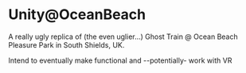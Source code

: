 # Unity@OceanBeach

A really ugly replica of (the even uglier...) Ghost Train @ Ocean Beach Pleasure Park in South Shields, UK.

Intend to eventually make functional and --potentially- work with VR
